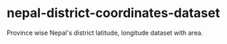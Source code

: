 # nepal-district-coordinates-dataset
Province wise Nepal's district latitude, longitude dataset with area.
